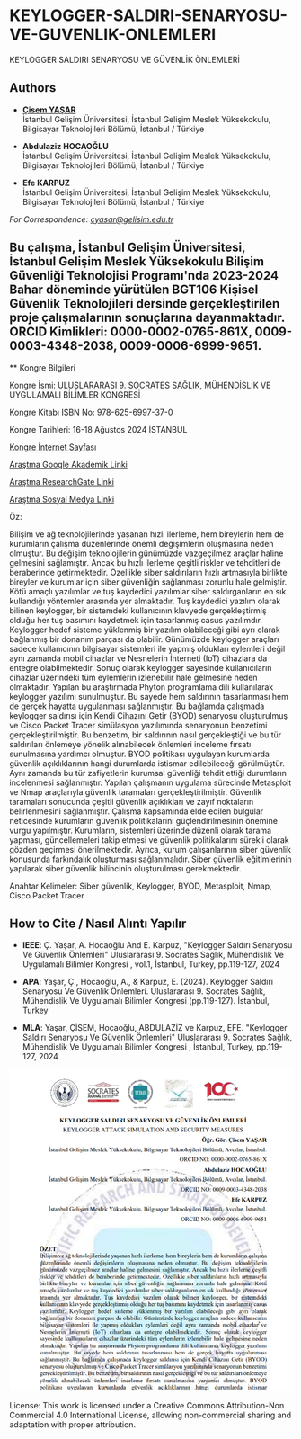 # KEYLOGGER-SALDIRI-SENARYOSU-VE-GUVENLIK-ONLEMLERI

KEYLOGGER SALDIRI SENARYOSU VE GÜVENLİK ÖNLEMLERİ

## Authors

- [**Çisem YAŞAR**](https://scholar.google.com/citations?user=uehmKvoAAAAJ&hl=tr)  
  İstanbul Gelişim Üniversitesi, İstanbul Gelişim Meslek Yüksekokulu, Bilgisayar Teknolojileri Bölümü, İstanbul / Türkiye

- **Abdulaziz HOCAOĞLU**  
  İstanbul Gelişim Üniversitesi, İstanbul Gelişim Meslek Yüksekokulu, Bilgisayar Teknolojileri Bölümü, İstanbul / Türkiye

- **Efe KARPUZ**  
  İstanbul Gelişim Üniversitesi, İstanbul Gelişim Meslek Yüksekokulu, Bilgisayar Teknolojileri Bölümü, İstanbul / Türkiye
  
*For Correspondence: cyasar@gelisim.edu.tr*

## Bu çalışma, İstanbul Gelişim Üniversitesi, İstanbul Gelişim Meslek Yüksekokulu Bilişim Güvenliği Teknolojisi Programı'nda 2023-2024 Bahar döneminde yürütülen BGT106 Kişisel Güvenlik Teknolojileri dersinde gerçekleştirilen proje çalışmalarının sonuçlarına dayanmaktadır. ORCID Kimlikleri: 0000-0002-0765-861X, 0009-0003-4348-2038, 0009-0006-6999-9651.

** Kongre Bilgileri

Kongre İsmi: ULUSLARARASI 9. SOCRATES SAĞLIK, MÜHENDİSLİK VE UYGULAMALI BİLİMLER KONGRESİ

Kongre Kitabı ISBN No: 978-625-6997-37-0

Kongre Tarihleri: 16-18 Ağustos 2024 İSTANBUL

[Kongre İnternet Sayfası](https://ubsder.org.tr/uluslararasi-9-socrates-saglik-muhendislik-ve-uygulamali-bilimler-kongresi/)

[Araştma Google Akademik Linki](https://scholar.google.com/citations?view_op=view_citation&hl=tr&user=uehmKvoAAAAJ&citation_for_view=uehmKvoAAAAJ:_FxGoFyzp5QC)

[Araştma ResearchGate Linki](https://www.researchgate.net/publication/384560661_KEYLOGGER_SALDIRI_SENARYOSU_VE_GUVENLIK_ONLEMLERI_KEYLOGGER_ATTACK_SIMULATION_AND_SECURITY_MEASURES_Abdulaziz_HOCAOGLU_Efe_KARPUZ)

[Araştma Sosyal Medya Linki](https://www.instagram.com/p/C-Nlr-kNd80/)

Öz:

Bilişim ve ağ teknolojilerinde yaşanan hızlı ilerleme, hem bireylerin hem de kurumların çalışma düzenlerinde önemli değişimlerin oluşmasına neden olmuştur. Bu değişim teknolojilerin günümüzde vazgeçilmez araçlar haline gelmesini sağlamıştır. Ancak bu hızlı ilerleme çeşitli riskler ve tehditleri de beraberinde getirmektedir. Özellikle siber saldırıların hızlı artmasıyla birlikte bireyler ve kurumlar için siber güvenliğin sağlanması zorunlu hale gelmiştir. Kötü amaçlı yazılımlar ve tuş kaydedici yazılımlar siber saldırganların en sık kullandığı yöntemler arasında yer almaktadır. Tuş kaydedici yazılım olarak bilinen keylogger, bir sistemdeki kullanıcının klavyede gerçekleştirmiş olduğu her tuş basımını kaydetmek için tasarlanmış casus yazılımdır. Keylogger hedef sisteme yüklenmiş bir yazılım olabileceği gibi ayrı olarak bağlanmış bir donanım parçası da olabilir. Günümüzde keylogger araçları sadece kullanıcının bilgisayar sistemleri ile yapmış oldukları eylemleri değil aynı zamanda mobil cihazlar ve Nesnelerin İnterneti (IoT) cihazlara da entegre olabilmektedir. Sonuç olarak keylogger sayesinde kullanıcıların cihazlar üzerindeki tüm eylemlerin izlenebilir hale gelmesine neden olmaktadır. Yapılan bu araştırmada Phyton programlama dili kullanılarak keylogger yazılımı sunulmuştur. Bu sayede hem saldırının tasarlanması hem de gerçek hayatta uygulanması sağlanmıştır. Bu bağlamda çalışmada keylogger saldırısı için Kendi Cihazını Getir (BYOD) senaryosu oluşturulmuş ve Cisco Packet Tracer simülasyon yazılımında senaryonun benzetimi gerçekleştirilmiştir. Bu benzetim, bir saldırının nasıl gerçekleştiği ve bu tür saldırıları önlemeye yönelik alınabilecek önlemleri inceleme fırsatı sunulmasına yardımcı olmuştur. BYOD politikası uygulayan kurumlarda güvenlik açıklıklarının hangi durumlarda istismar edilebileceği görülmüştür. Aynı zamanda bu tür zafiyetlerin kurumsal güvenliği tehdit ettiği durumların incelenmesi sağlanmıştır. Yapılan çalışmanın uygulama sürecinde Metasploit ve Nmap araçlarıyla güvenlik taramaları gerçekleştirilmiştir. Güvenlik taramaları sonucunda çeşitli güvenlik açıklıkları ve zayıf noktaların belirlenmesini sağlanmıştır. Çalışma kapsamında elde edilen bulgular neticesinde kurumların güvenlik politikalarını güçlendirilmesinin önemine vurgu yapılmıştır. Kurumların, sistemleri üzerinde düzenli olarak tarama yapması, güncellemeleri takip etmesi ve güvenlik politikalarını sürekli olarak gözden geçirmesi önerilmektedir. Ayrıca, kurum çalışanlarının siber güvenlik konusunda farkındalık oluşturması sağlanmalıdır. Siber güvenlik eğitimlerinin yapılarak siber güvenlik bilincinin oluşturulması gerekmektedir.

Anahtar Kelimeler: Siber güvenlik, Keylogger, BYOD, Metasploit, Nmap, Cisco Packet Tracer

## How to Cite / Nasıl Alıntı Yapılır

- **IEEE**: Ç. Yaşar, A. Hocaoğlu And E.  Karpuz, "Keylogger Saldırı Senaryosu Ve Güvenlik Önlemleri"  Uluslararası 9. Socrates Sağlık, Mühendislik Ve Uygulamalı Bilimler Kongresi , vol.1, İstanbul, Turkey, pp.119-127, 2024                               

- **APA**: Yaşar, Ç., Hocaoğlu, A., & Karpuz, E. (2024).  Keylogger Saldırı Senaryosu Ve Güvenlik Önlemleri. Uluslararası 9. Socrates Sağlık, Mühendislik Ve Uygulamalı Bilimler Kongresi (pp.119-127). İstanbul, Turkey                            
- **MLA**: Yaşar, ÇİSEM, Hocaoğlu, ABDULAZİZ ve Karpuz, EFE.  "Keylogger Saldırı Senaryosu Ve Güvenlik Önlemleri"  Uluslararası 9. Socrates Sağlık, Mühendislik Ve Uygulamalı Bilimler Kongresi , İstanbul, Turkey, pp.119-127, 2024               

![Bildiri Metni](https://github.com/cyasar34/KEYLOGGER-SALDIRI-SENARYOSU-VE-GUVENLIK-ONLEMLERI/blob/main/keylogger_bildiri.png)

License:
This work is licensed under a Creative Commons Attribution-Non Commercial 4.0 International License, allowing non-commercial sharing and adaptation with proper attribution.
